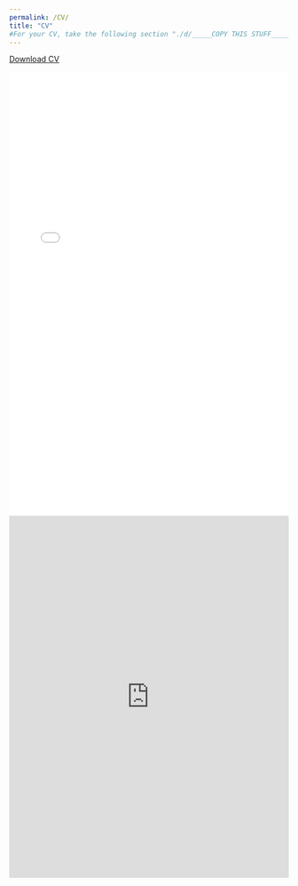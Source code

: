 ```yaml
---
permalink: /CV/
title: "CV"
#For your CV, take the following section "./d/_____COPY THIS STUFF_____/" and replace that section in the URL below.
---
```


<!-- Code for uploaded PDF version -->
[Download CV](../assets/images/cv.png)

<iframe src="../assets/pdf/cv.png" width="100%" height="800px" style="border: none;"></iframe>

<!-- Code for Google Docs Version -->
<div style="left: 0; width: 100%; height: 0; position: relative; padding-bottom: 129.4118%;"><iframe src="https://docs.google.com/document/d/1LqdKPuWvWHZiUCJh3a7aDd2djeG5QwA0QDZFa6bj_m4/preview?usp=embed_googleplus" style="top: 0; left: 0; width: 100%; height: 100%; position: absolute; border: 0;" allowfullscreen></iframe></div>
